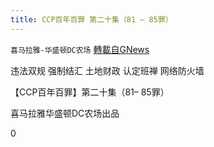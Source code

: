 ```yaml
---
title: CCP百年百罪 第二十集（81 – 85罪）
---
```

`喜马拉雅-华盛顿DC农场` [轉載自GNews](https://gnews.org/zh-hans/1546095/)

违法双规
强制结汇
土地财政
认定班禅
网络防火墙

【CCP百年百罪】第二十集（81– 85罪）

喜马拉雅华盛顿DC农场出品

0
